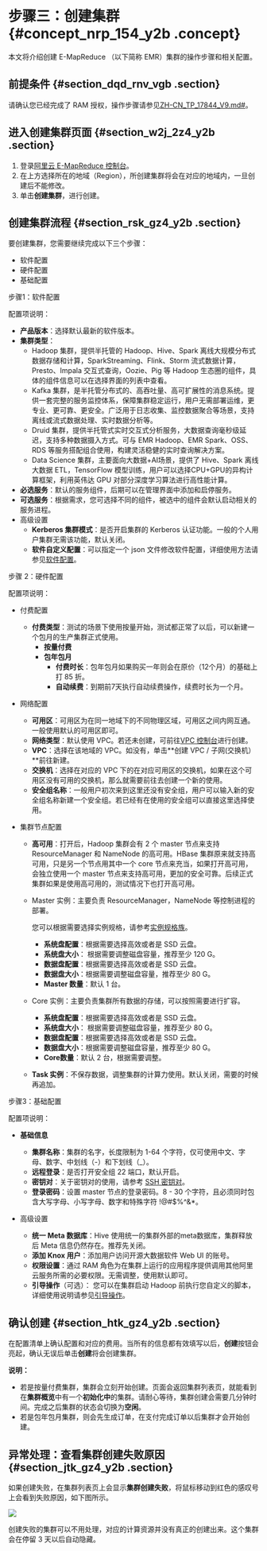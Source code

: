 # 步骤三：创建集群 {#concept_nrp_154_y2b .concept}

本文将介绍创建 E-MapReduce （以下简称 EMR）集群的操作步骤和相关配置。

## 前提条件 {#section_dqd_rnv_vgb .section}

请确认您已经完成了 RAM 授权，操作步骤请参见[ZH-CN\_TP\_17844\_V9.md\#](intl.zh-CN/集群规划与配置/集群规划/角色授权.md#)。

## 进入创建集群页面 {#section_w2j_2z4_y2b .section}

1.  登录[阿里云 E-MapReduce 控制台](https://emr.console.aliyun.com/)。
2.  在上方选择所在的地域（Region），所创建集群将会在对应的地域内，一旦创建后不能修改。
3.  单击**创建集群**，进行创建。

## 创建集群流程 {#section_rsk_gz4_y2b .section}

要创建集群，您需要继续完成以下三个步骤：

-   软件配置
-   硬件配置
-   基础配置

步骤1：软件配置

配置项说明：

-   **产品版本**：选择默认最新的软件版本。
-   **集群类型**：
    -   Hadoop 集群，提供半托管的 Hadoop、Hive、Spark 离线大规模分布式数据存储和计算，SparkStreaming、Flink、Storm 流式数据计算，Presto、Impala 交互式查询，Oozie、Pig 等 Hadoop 生态圈的组件，具体的组件信息可以在选择界面的列表中查看。
    -   Kafka 集群，是半托管分布式的、高吞吐量、高可扩展性的消息系统。提供一套完整的服务监控体系，保障集群稳定运行，用户无需部署运维，更专业、更可靠、更安全。广泛用于日志收集、监控数据聚合等场景，支持离线或流式数据处理、实时数据分析等。
    -   Druid 集群，提供半托管式实时交互式分析服务，大数据查询毫秒级延迟，支持多种数据摄入方式。可与 EMR Hadoop、EMR Spark、OSS、RDS 等服务搭配组合使用，构建灵活稳健的实时查询解决方案。
    -   Data Science 集群，主要面向大数据+AI场景，提供了 Hive、Spark 离线大数据 ETL，TensorFlow 模型训练，用户可以选择CPU+GPU的异构计算框架，利用英伟达 GPU 对部分深度学习算法进行高性能计算。
-   **必选服务**：默认的服务组件，后期可以在管理界面中添加和启停服务。
-   **可选服务**：根据需求，您可选择不同的组件，被选中的组件会默认启动相关的服务进程。
-   高级设置
    -   **Kerberos 集群模式**：是否开启集群的 Kerberos 认证功能。一般的个人用户集群无需该功能，默认关闭。
    -   **软件自定义配置**：可以指定一个 json 文件修改软件配置，详细使用方法请参见[软件配置](../../../../intl.zh-CN/集群规划与配置/第三方软件/软件配置.md#)。

步骤 2：硬件配置

配置项说明：

-   付费配置

    -   **付费类型**：测试的场景下使用按量开始，测试都正常了以后，可以新建一个包月的生产集群正式使用。
        -   **按量付费**
        -   **包年包月** 
            -   **付费时长**：包年包月如果购买一年则会在原价（12个月）的基础上打 85 折。
            -   **自动续费**：到期前7天执行自动续费操作，续费时长为一个月。
-   网络配置
    -   **可用区**：可用区为在同一地域下的不同物理区域，可用区之间内网互通。一般使用默认的可用区即可。
    -   **网络类型**：默认使用 VPC。若还未创建，可前往[VPC 控制台](https://vpc.console.aliyun.com/)进行创建。
    -   **VPC**：选择在该地域的 VPC。如没有，单击**创建 VPC / 子网\(交换机）**前往新建。
    -   **交换机**：选择在对应的 VPC 下的在对应可用区的交换机，如果在这个可用区没有可用的交换机，那么就需要前往去创建一个新的使用。
    -   **安全组名称**：一般用户初次来到这里还没有安全组，用户可以输入新的安全组名称新建一个安全组。若已经有在使用的安全组可以直接这里选择使用。
-   集群节点配置
    -   **高可用**：打开后，Hadoop 集群会有 2 个 master 节点来支持 ResourceManager 和 NameNode 的高可用。HBase 集群原来就支持高可用，只是另一个节点用其中一个 core 节点来充当，如果打开高可用，会独立使用一个 master 节点来支持高可用，更加的安全可靠。后续正式集群如果是使用高可用的，测试情况下也打开高可用。
    -   Master 实例：主要负责 ResourceManager，NameNode 等控制进程的部署。

        您可以根据需要选择实例规格，请参考[实例规格族](../../../../intl.zh-CN/实例/实例规格族.md#)。

        -   **系统盘配置**：根据需要选择高效或者是 SSD 云盘。
        -   **系统盘大小**： 根据需要调整磁盘容量，推荐至少 120 G。
        -   **数据盘配置**：根据需要选择高效或者是 SSD 云盘。
        -   **数据盘大小**：根据需要调整磁盘容量，推荐至少 80 G。
        -   **Master 数量**：默认 1 台。
    -   Core 实例：主要负责集群所有数据的存储，可以按照需要进行扩容。
        -   **系统盘配置**：根据需要选择高效或者是 SSD 云盘。
        -   **系统盘大小**： 根据需要调整磁盘容量，推荐至少 80 G。
        -   **数据盘配置**：根据需要选择高效或者是 SSD 云盘。
        -   **数据盘大小**：根据需要调整磁盘容量，推荐至少 80 G。
        -   **Core数量**：默认 2 台，根据需要调整。
    -   **Task 实例**：不保存数据，调整集群的计算力使用。默认关闭，需要的时候再追加。

步骤3：基础配置

配置项说明：

-   **基础信息**

    -   **集群名称**：集群的名字，长度限制为 1-64 个字符，仅可使用中文、字母、数字、中划线（-）和下划线（\_）。
    -   **远程登录**：是否打开安全组 22 端口，默认开启。
    -   **密钥对**：关于密钥对的使用，请参考 [SSH 密钥对](../../../../intl.zh-CN/安全/SSH密钥对/SSH密钥对概述.md#)。
    -   **登录密码**：设置 master 节点的登录密码。8 - 30 个字符，且必须同时包含大写字母、小写字母、数字和特殊字符 !@\#$%^&\*。
-   高级设置
    -   **统一 Meta 数据库**：Hive 使用统一的集群外部的meta数据库，集群释放后 Meta 信息仍然存在。推荐先关闭。
    -   **添加 Knox 用户**：添加用户访问开源大数据软件 Web UI 的账号。
    -   **权限设置**：通过 RAM 角色为在集群上运行的应用程序提供调用其他阿里云服务所需的必要权限。无需调整，使用默认即可。
    -   **引导操作**（可选）： 您可以在集群启动 Hadoop 前执行您自定义的脚本，详细使用说明请参见[引导操作](../../../../intl.zh-CN/集群规划与配置/第三方软件/引导操作.md#)。

## 确认创建 {#section_htk_gz4_y2b .section}

在配置清单上确认配置和对应的费用。当所有的信息都有效填写以后，**创建**按钮会亮起，确认无误后单击**创建**将会创建集群。

**说明：** 

-   若是按量付费集群，集群会立刻开始创建。页面会返回集群列表页，就能看到在**集群概览**中有一个**初始化中**的集群。请耐心等待，集群创建会需要几分钟时间。完成之后集群的状态会切换为**空闲**。
-   若是包年包月集群，则会先生成订单，在支付完成订单以后集群才会开始创建。

## 异常处理：查看集群创建失败原因 {#section_jtk_gz4_y2b .section}

如果创建失败，在集群列表页上会显示**集群创建失败**，将鼠标移动到红色的感叹号上会看到失败原因，如下图所示。

 ![](http://static-aliyun-doc.oss-cn-hangzhou.aliyuncs.com/assets/img/17840/155797526510549_zh-CN.png) 

创建失败的集群可以不用处理，对应的计算资源并没有真正的创建出来。这个集群会在停留 3 天以后自动隐藏。


